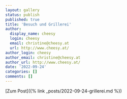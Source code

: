 ```yaml
---
layout: gallery
status: publish
published: true
title: 'Besuch und Grillerei'
author:
  display_name: cheesy
  login: cheesy
  email: christine@cheesy.at
  url: http://www.cheesy.at/
author_login: cheesy
author_email: christine@cheesy.at
author_url: http://www.cheesy.at/
date: '2022-09-24'
categories: []
comments: []
---
```

[Zum Post]({% link _posts/2022-09-24-grillerei.md %})